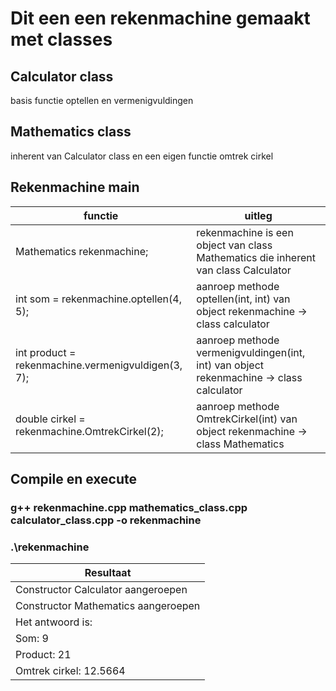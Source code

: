 # Dit een een rekenmachine gemaakt met classes
## Calculator class
  basis functie optellen en vermenigvuldingen

## Mathematics class
  inherent van Calculator class en een eigen functie omtrek cirkel

## Rekenmachine main

| functie | uitleg |
| ------- | ------ |
| Mathematics rekenmachine;                             | rekenmachine is een object van class Mathematics die inherent van class Calculator |
|  int som = rekenmachine.optellen(4, 5);               | aanroep methode optellen(int, int) van object rekenmachine -> class calculator |
|  int product = rekenmachine.vermenigvuldigen(3, 7);   | aanroep methode vermenigvuldingen(int, int) van object rekenmachine -> class calculator |
|  double cirkel = rekenmachine.OmtrekCirkel(2);        | aanroep methode OmtrekCirkel(int) van object rekenmachine -> class Mathematics |

## Compile en execute
###  g++ rekenmachine.cpp mathematics_class.cpp calculator_class.cpp -o rekenmachine
###  .\rekenmachine


| Resultaat |
| --------- |
| Constructor Calculator aangeroepen |
| Constructor Mathematics aangeroepen |
| Het antwoord is: |
| Som: 9 |
| Product: 21 |
| Omtrek cirkel: 12.5664 |